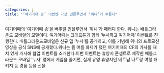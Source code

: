 ```yaml
---
categories: j
title: "‘여기어때 송’ 이번엔 가상 인플루언서 ‘위니’가 부른다"
---
```

여기어때의 ‘여기어때 송’을 버추얼 인플루언서 ‘위니’가 패러디 한다. 위니는 배틀그라운드 모바일의 모델이다. 여기어때는 크래프톤과 함께 ‘누사하고 여기어때’ 이벤트를 진행한다. 배틀그라운드모바일은 신규 맵 ‘누사’를 공개하고, 이를 기념해 위니의 프로모션 영상을 공식 SNS에 공개했다.위니는 올 여름 화제가 됐던 여기어때의 CF의 가사를 재치 있게 개사해 협업 이벤트를 소개한다.이번 이벤트는 휴양지 콘셉트로 제작한 배틀그라운드 모바일 ‘누사’ 맵에서 게임을 즐기면, 실제 유명 휴양지인 베트남 나트랑 여행 패키지 등 경품 등을 선물